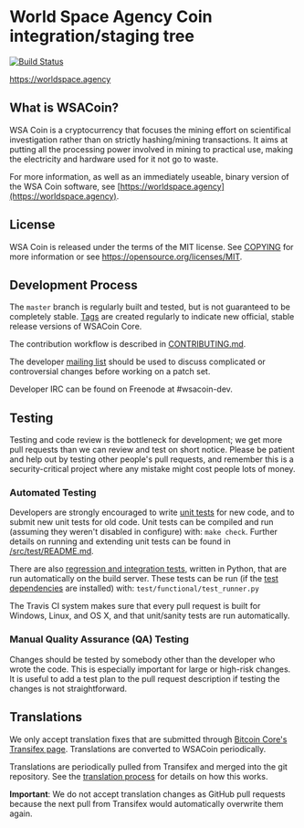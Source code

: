 World Space Agency Coin integration/staging tree
=====================================

[![Build Status](https://api.travis-ci.org/Disruption/wsacoin.svg?branch=master)](https://travis-ci.org/Disruption/wsacoin)

https://worldspace.agency

What is WSACoin?
----------------

WSA Coin is a cryptocurrency that focuses the mining effort on scientifical investigation rather than on strictly hashing/mining transactions. It aims at putting all the processing power involved in mining to practical use, making the electricity and hardware used for it not go to waste.

For more information, as well as an immediately useable, binary version of the WSA Coin software, see [https://worldspace.agency](https://worldspace.agency).

License
-------

WSA Coin is released under the terms of the MIT license. See [COPYING](COPYING) for more
information or see https://opensource.org/licenses/MIT.

Development Process
-------------------

The `master` branch is regularly built and tested, but is not guaranteed to be
completely stable. [Tags](https://github.com/disruption/wsacoin/tags) are created
regularly to indicate new official, stable release versions of WSACoin Core.

The contribution workflow is described in [CONTRIBUTING.md](CONTRIBUTING.md).

The developer [mailing list](https://groups.google.com/forum/#!forum/wsacoin-dev)
should be used to discuss complicated or controversial changes before working
on a patch set.

Developer IRC can be found on Freenode at #wsacoin-dev.

Testing
-------

Testing and code review is the bottleneck for development; we get more pull
requests than we can review and test on short notice. Please be patient and help out by testing
other people's pull requests, and remember this is a security-critical project where any mistake might cost people
lots of money.

### Automated Testing

Developers are strongly encouraged to write [unit tests](src/test/README.md) for new code, and to
submit new unit tests for old code. Unit tests can be compiled and run
(assuming they weren't disabled in configure) with: `make check`. Further details on running
and extending unit tests can be found in [/src/test/README.md](/src/test/README.md).

There are also [regression and integration tests](/test), written
in Python, that are run automatically on the build server.
These tests can be run (if the [test dependencies](/test) are installed) with: `test/functional/test_runner.py`

The Travis CI system makes sure that every pull request is built for Windows, Linux, and OS X, and that unit/sanity tests are run automatically.

### Manual Quality Assurance (QA) Testing

Changes should be tested by somebody other than the developer who wrote the
code. This is especially important for large or high-risk changes. It is useful
to add a test plan to the pull request description if testing the changes is
not straightforward.

Translations
------------

We only accept translation fixes that are submitted through [Bitcoin Core's Transifex page](https://www.transifex.com/projects/p/bitcoin/).
Translations are converted to WSACoin periodically.

Translations are periodically pulled from Transifex and merged into the git repository. See the
[translation process](doc/translation_process.md) for details on how this works.

**Important**: We do not accept translation changes as GitHub pull requests because the next
pull from Transifex would automatically overwrite them again.
